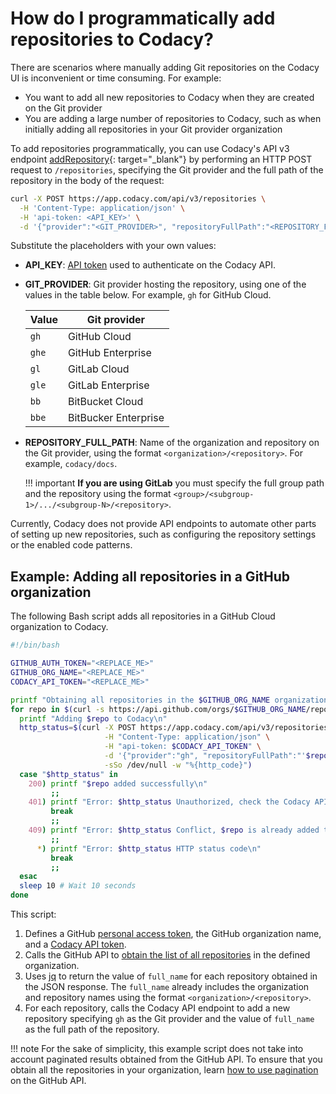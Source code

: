 # How do I programmatically add repositories to Codacy?

There are scenarios where manually adding Git repositories on the Codacy UI is inconvenient or time consuming. For example:

-   You want to add all new repositories to Codacy when they are created on the Git provider
-   You are adding a large number of repositories to Codacy, such as when initially adding all repositories in your Git provider organization

To add repositories programmatically, you can use Codacy's API v3 endpoint [addRepository](https://app.codacy.com/api/api-docs#addrepository){: target="_blank"} by performing an HTTP POST request to `/repositories`, specifying the Git provider and the full path of the repository in the body of the request:

```bash
curl -X POST https://app.codacy.com/api/v3/repositories \
  -H 'Content-Type: application/json' \
  -H 'api-token: <API_KEY>' \
  -d '{"provider":"<GIT_PROVIDER>", "repositoryFullPath":"<REPOSITORY_FULL_PATH>"}
```

Substitute the placeholders with your own values:

-   **API_KEY**: [API token](../../related-tools/api-tokens.md) used to authenticate on the Codacy API.
-   **GIT_PROVIDER**: Git provider hosting the repository, using one of the values in the table below. For example, `gh` for GitHub Cloud.

    |Value |Git provider |
    |------|-------------|
    |`gh`  |GitHub Cloud | 
    |`ghe` |GitHub Enterprise |
    |`gl`  |GitLab Cloud |
    |`gle` |GitLab Enterprise |
    |`bb`  |BitBucket Cloud |
    |`bbe` |BitBucker Enterprise |

-   **REPOSITORY_FULL_PATH**: Name of the organization and repository on the Git provider, using the format `<organization>/<repository>`. For example, `codacy/docs`.

    !!! important
        **If you are using GitLab** you must specify the full group path and the repository using the format `<group>/<subgroup-1>/.../<subgroup-N>/<repository>`.

Currently, Codacy does not provide API endpoints to automate other parts of setting up new repositories, such as configuring the repository settings or the enabled code patterns.

## Example: Adding all repositories in a GitHub organization

The following Bash script adds all repositories in a GitHub Cloud organization to Codacy.

```bash
#!/bin/bash

GITHUB_AUTH_TOKEN="<REPLACE_ME>"
GITHUB_ORG_NAME="<REPLACE_ME>"
CODACY_API_TOKEN="<REPLACE_ME>"

printf "Obtaining all repositories in the $GITHUB_ORG_NAME organization\n"
for repo in $(curl -s https://api.github.com/orgs/$GITHUB_ORG_NAME/repos -H "Authorization: Bearer $GITHUB_AUTH_TOKEN" | jq -r '.[] | .full_name'); do
  printf "Adding $repo to Codacy\n"
  http_status=$(curl -X POST https://app.codacy.com/api/v3/repositories \
                     -H "Content-Type: application/json" \
                     -H "api-token: $CODACY_API_TOKEN" \
                     -d '{"provider":"gh", "repositoryFullPath":"'$repo'"}' \
                     -sSo /dev/null -w "%{http_code}")
  case "$http_status" in
    200) printf "$repo added successfully\n"
         ;;
    401) printf "Error: $http_status Unauthorized, check the Codacy API token\n"
         break
         ;;
    409) printf "Error: $http_status Conflict, $repo is already added to Codacy\n"
         ;;
      *) printf "Error: $http_status HTTP status code\n"
         break
         ;;
  esac
  sleep 10 # Wait 10 seconds
done
```

This script:

1.  Defines a GitHub [personal access token](https://github.com/settings/tokens), the GitHub organization name, and a [Codacy API token](../../related-tools/api-tokens.md).
1.  Calls the GitHub API to [obtain the list of all repositories](https://docs.github.com/en/rest/reference/repos) in the defined organization.
1.  Uses [jq](https://github.com/stedolan/jq) to return the value of `full_name` for each repository obtained in the JSON response. The `full_name` already includes the organization and repository names using the format `<organization>/<repository>`.
1.  For each repository, calls the Codacy API endpoint to add a new repository specifying `gh` as the Git provider and the value of `full_name` as the full path of the repository.

!!! note
    For the sake of simplicity, this example script does not take into account paginated results obtained from the GitHub API. To ensure that you obtain all the repositories in your organization, learn [how to use pagination](https://docs.github.com/en/rest/guides/traversing-with-pagination) on the GitHub API.
